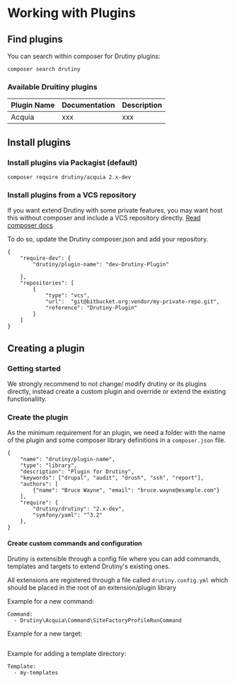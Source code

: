 # Working with Plugins

## Find plugins

You can search within composer for Drutiny plugins:
```
composer search drutiny
```

### Available Druitiny plugins


Plugin Name | Documentation | Description
--|--|--
Acquia | xxx | xxx

## Install plugins

### Install plugins via Packagist (default)

```
composer require drutiny/acquia 2.x-dev
```

### Install plugins from a VCS repository

If you want extend Drutiny with some private features, you may want host this without composer and include a VCS repository directly.
<a href="https://getcomposer.org/doc/05-repositories.md#loading-a-package-from-a-vcs-repository">Read composer docs</a>

To do so, update the Drutiny composer.json and add your repository. 

```
{
    "require-dev": {
        "drutiny/plugin-name": "dev-Drutiny-Plugin"

    },
    "repositories": [
        {
            "type": "vcs",
            "url":  "git@bitbucket.org:vendor/my-private-repo.git",
            "reference": "Drutiny-Plugin"
        }
    ]
}

```

## Creating a plugin

### Getting started
We strongly recommend to not change/ modify drutiny or its plugins directly, instead create a custom plugin and override or extend the existing functionallity.

### Create the plugin
As the minimum requirement for an plugin, we need a folder with the name of the plugin and some composer library definitions in a `composer.json` file.

```
{
    "name": "drutiny/plugin-name",
    "type": "library",
    "description": "Plugin for Drutiny",
    "keywords": ["drupal", "audit", "drush", "ssh", "report"],
    "authors": [
        {"name": "Bruce Wayne", "email": "bruce.wayne@example.com"}
    ],
    "require": {
        "drutiny/drutiny": "2.x-dev",
        "symfony/yaml": "^3.2"
    },
}
``` 

#### Create custom commands and configuration
Drutiny is extensible through a config file where you can add commands,
templates and targets to extend Drutiny's existing ones.

All extensions are registered through a file called `drutiny.config.yml` which
should be placed in the root of an extension/plugin library

Example for a new command:
```
Command:
  - Drutiny\Acquia\Command\SiteFactoryProfileRunCommand
```

Example for a new target:
```
```

Example for adding a template directory:
```
Template:
  - my-templates
```
